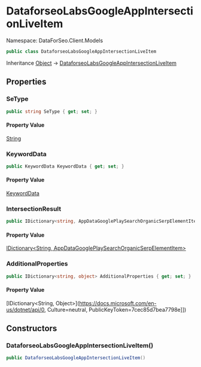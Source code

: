 # DataforseoLabsGoogleAppIntersectionLiveItem

Namespace: DataForSeo.Client.Models

```csharp
public class DataforseoLabsGoogleAppIntersectionLiveItem
```

Inheritance [Object](https://docs.microsoft.com/en-us/dotnet/api/Object) → [DataforseoLabsGoogleAppIntersectionLiveItem](./DataforseoLabsGoogleAppIntersectionLiveItem.md)

## Properties

### **SeType**

```csharp
public string SeType { get; set; }
```

#### Property Value

[String](https://docs.microsoft.com/en-us/dotnet/api/String)<br>

### **KeywordData**

```csharp
public KeywordData KeywordData { get; set; }
```

#### Property Value

[KeywordData](./KeywordData.md)<br>

### **IntersectionResult**

```csharp
public IDictionary<string, AppDataGooglePlaySearchOrganicSerpElementItem> IntersectionResult { get; set; }
```

#### Property Value

[IDictionary&lt;String, AppDataGooglePlaySearchOrganicSerpElementItem&gt;](./AppDataGooglePlaySearchOrganicSerpElementItem.md)<br>

### **AdditionalProperties**

```csharp
public IDictionary<string, object> AdditionalProperties { get; set; }
```

#### Property Value

[IDictionary&lt;String, Object&gt;](https://docs.microsoft.com/en-us/dotnet/api/0, Culture=neutral, PublicKeyToken=7cec85d7bea7798e]])<br>

## Constructors

### **DataforseoLabsGoogleAppIntersectionLiveItem()**

```csharp
public DataforseoLabsGoogleAppIntersectionLiveItem()
```
